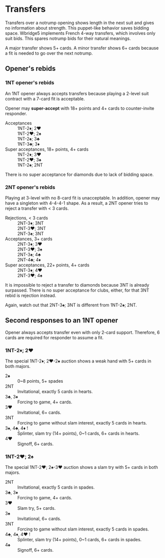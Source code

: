 Transfers
=========
Transfers over a notrump opening shows length in the next suit and gives no
information about strength.  This puppet-like behavior saves bidding space.
Wbridge5 implements French 4-way transfers, which involves only suit bids.
This spares notrump bids for their natural meanings.

A major transfer shows 5+ cards.  A minor transfer shows 6+ cards because a fit
is needed to go over the next notrump.

Opener's rebids
---------------
### 1NT opener's rebids ###
An 1NT opener always accepts transfers because playing a 2-level suit contract
with a 7-card fit is acceptable.

Opener may **super-accept** with 18+ points and 4+ cards to counter-invite
responder.

<dl>
  <dt>Acceptances</dt>
  <dd>1NT-2♦; 2♥</dd>
  <dd>1NT-2♥; 2♠</dd>
  <dd>1NT-2♠; 3♣</dd>
  <dd>1NT-3♣; 3♦</dd>

  <dt>Super acceptances, 18+ points, 4+ cards</dt>
  <dd>1NT-2♦; 3♥</dd>
  <dd>1NT-2♥; 3♠</dd>
  <dd>1NT-2♠; 2NT</dd>
</dl>

There is no super acceptance for diamonds due to lack of bidding space.

### 2NT opener's rebids ###
Playing at 3-level with no 8-card fit is unacceptable.  In addition, opener may
have a singleton with 4-4-4-1 shape.  As a result, a 2NT opener tries to reject
a transfer with < 3 cards.

<dl>
  <dt>Rejections, < 3 cards</dt>
  <dd>2NT-3♦; 3NT</dd>
  <dd>2NT-3♥; 3NT</dd>
  <dd>2NT-3♠; 3NT</dd>

  <dt>Acceptances, 3+ cards</dt>
  <dd>2NT-3♦; 3♥</dd>
  <dd>2NT-3♥; 3♠</dd>
  <dd>2NT-3♠; 4♣</dd>
  <dd>2NT-4♣; 4♦</dd>

  <dt>Super acceptances, 22+ points, 4+ cards</dt>
  <dd>2NT-3♦; 4♥</dd>
  <dd>2NT-3♥; 4♠</dd>
</dl>

It is impossible to reject a transfer to diamonds because 3NT is already surpassed.
There is no super acceptance for clubs, either, for that 3NT rebid is rejection
instead.

Again, watch out that 2NT-3♠; 3NT is different from 1NT-2♠; 2NT.

Second responses to an 1NT opener
---------------------------------
Opener always accepts transfer even with only 2-card support.  Therefore, 6
cards are required for responder to assume a fit.

### 1NT-2♦; 2♥ ###
The special 1NT-2♦; 2♥-2♠ auction shows a weak hand with 5+ cards in both
majors.

<dl>
  <dt>2♠</dt>
  <dd>0~8 points, 5+ spades</dd>

  <dt>2NT</dt>
  <dd>Invitational, exactly 5 cards in hearts.</dd>

  <dt>3♣, 3♦</dt>
  <dd>Forcing to game, 4+ cards.</dd>

  <dt>3♥</dt>
  <dd>Invitational, 6+ cards.</dd>

  <dt>3NT</dt>
  <dd>Forcing to game without slam interest, exactly 5 cards in hearts.</dd>

  <dt>3♠, 4♣, 4♦ !</dt>
  <dd>Splinter, slam try (14+ points), 0~1 cards, 6+ cards in hearts.</dd>

  <dt>4♥</dt>
  <dd>Signoff, 6+ cards.</dd>
</dl>

### 1NT-2♥; 2♠ ###
The special 1NT-2♥; 2♠-3♥ auction shows a slam try with 5+ cards in both
majors.

<dl>
  <dt>2NT</dt>
  <dd>Invitational, exactly 5 cards in spades.</dd>

  <dt>3♣, 3♦</dt>
  <dd>Forcing to game, 4+ cards.</dd>

  <dt>3♥</dt>
  <dd>Slam try, 5+ cards.</dd>

  <dt>3♠</dt>
  <dd>Invitational, 6+ cards.</dd>

  <dt>3NT</dt>
  <dd>Forcing to game without slam interest, exactly 5 cards in spades.</dd>

  <dt>4♣, 4♦, 4♥ !</dt>
  <dd>Splinter, slam try (14+ points), 0~1 cards, 6+ cards in spades.</dd>

  <dt>4♠</dt>
  <dd>Signoff, 6+ cards.</dd>
</dl>
